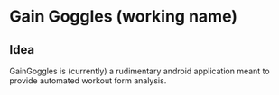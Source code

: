 # Gain Goggles (working name)

## Idea
GainGoggles is (currently) a rudimentary android application meant to provide automated workout form analysis.
